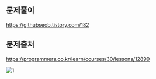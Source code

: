 ## 문제풀이
https://githubseob.tistory.com/182
## 문제출처
https://programmers.co.kr/learn/courses/30/lessons/12899

![1](https://user-images.githubusercontent.com/83795383/163379846-28f33fb1-b0d5-4f7d-8a8c-e4725fff942a.jpg)
